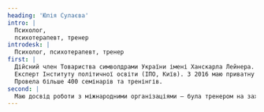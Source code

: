 ```yaml
---
heading: 'Юлія Сулаєва'
intro: |
  Психолог,   
  психотерапевт, тренер
introdesk: |
  Психолог, психотерапевт, тренер
first: |
  Дійсний член Товариства символдрами України імені Ханскарла Лейнера.   
  Експерт Інституту політичної освіти (ІПО, Київ). З 2016 маю приватну практику як психолог та психотерапевт.   
  Провела більше 400 семінарів та тренінгів.
second: |
  Маю досвід роботи з міжнародними організаціями – була тренером на заходах, організованих Robert Schuman Institute (Budapest) та Poland Mission Médecins du Monde (Wroclaw), фундацієй Kalejdoskop Kultur (Wroclaw).
---
```

